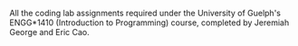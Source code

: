 All the coding lab assignments required under the University of Guelph's ENGG*1410 (Introduction to Programming) course, completed by Jeremiah George and Eric Cao.
